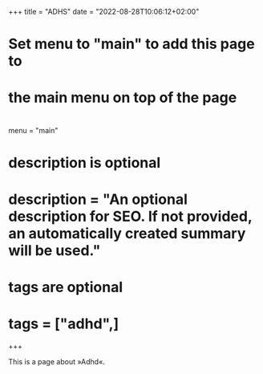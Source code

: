 +++
title = "ADHS"
date = "2022-08-28T10:06:12+02:00"

#
# Set menu to "main" to add this page to
# the main menu on top of the page
#
menu = "main"

#
# description is optional
#
# description = "An optional description for SEO. If not provided, an automatically created summary will be used."

#
# tags are optional
#
# tags = ["adhd",]
+++

This is a page about »Adhd«.
